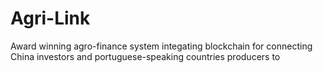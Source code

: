 # Agri-Link
Award winning agro-finance system integating blockchain for connecting China investors and portuguese-speaking countries producers to 
